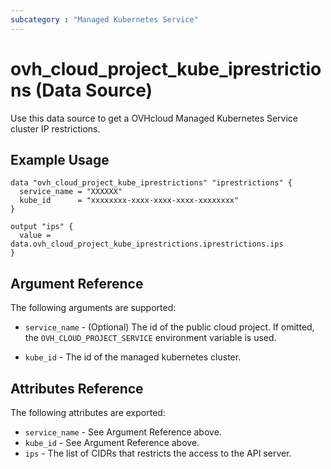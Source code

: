 ```yaml
---
subcategory : "Managed Kubernetes Service"
---
```


# ovh_cloud_project_kube_iprestrictions (Data Source)

Use this data source to get a OVHcloud Managed Kubernetes Service cluster IP restrictions.

## Example Usage

```hcl
data "ovh_cloud_project_kube_iprestrictions" "iprestrictions" {
  service_name = "XXXXXX"
  kube_id      = "xxxxxxxx-xxxx-xxxx-xxxx-xxxxxxxx"
}

output "ips" {
  value = data.ovh_cloud_project_kube_iprestrictions.iprestrictions.ips
}
```

## Argument Reference

The following arguments are supported:

* `service_name` - (Optional) The id of the public cloud project. If omitted,
  the `OVH_CLOUD_PROJECT_SERVICE` environment variable is used.

* `kube_id` - The id of the managed kubernetes cluster.

## Attributes Reference

The following attributes are exported:

* `service_name` - See Argument Reference above.
* `kube_id` - See Argument Reference above.
* `ips` - The list of CIDRs that restricts the access to the API server.
